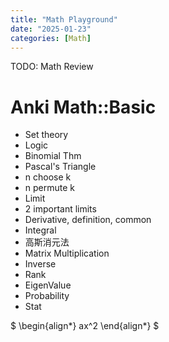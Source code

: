 ```yaml
---
title: "Math Playground"
date: "2025-01-23"
categories: [Math]
---
```


TODO: Math Review
# Anki Math::Basic
- Set theory
- Logic
- Binomial Thm
- Pascal's Triangle
- n choose k
- n permute k
- Limit
- 2 important limits
- Derivative, definition, common
- Integral
- 高斯消元法
- Matrix Multiplication
- Inverse
- Rank
- EigenValue
- Probability
- Stat


$
\begin{align*}
ax^2
\end{align*}
$
